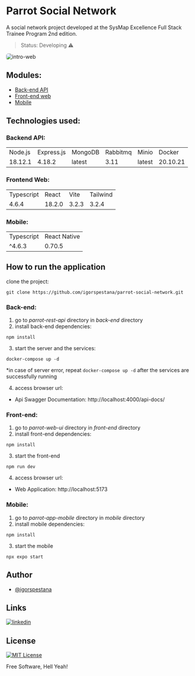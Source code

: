 # Parrot Social Network
A social network project developed at the SysMap Excellence Full Stack Trainee Program 2nd edition.

> Status: Developing ⚠️ 

<img  style="border-radius: 5px" src="./midias/parrot-web.gif" alt="intro-web">

## Modules:

+ [Back-end API](https://github.com/bc-fullstack-02/igor-pestana/tree/main/back-end/rest-api)
+ [Front-end web](https://github.com/bc-fullstack-02/igor-pestana/tree/main/front-end/parrot)
+ [Mobile](https://github.com/bc-fullstack-02/igor-pestana/tree/main/mobile)

## Technologies used:
### Backend API:

<table>
  <tr>
    <td>Node.js</td>
    <td>Express.js</td>
    <td>MongoDB</td>
    <td>Rabbitmq</td>
    <td>Minio</td>
    <td>Docker</td>
  </tr>
  <tr>
    <td>18.12.1</td>
    <td>4.18.2</td>
    <td>latest</td>
    <td>3.11</td>
    <td>latest</td>
    <td>20.10.21</td>
  </tr>
</table>

### Frontend Web:

<table>
  <tr>
    <td>Typescript</td>
    <td>React</td>
    <td>Vite</td>
    <td>Tailwind</td>
  </tr>
  <tr>
    <td>4.6.4</td>
    <td>18.2.0</td>
    <td>3.2.3</td>
    <td>3.2.4</td>
  </tr>
</table>

### Mobile:

<table>
  <tr>
    <td>Typescript</td>
    <td>React Native</td>
  </tr>
  <tr>
    <td> ^4.6.3 </td>
    <td> 0.70.5 </td>
  </tr>
</table>

## How to run the application

clone the project: 
```
git clone https://github.com/igorspestana/parrot-social-network.git
```
### Back-end:
1) go to *parrot-rest-api* directory in *back-end* directory
2) install back-end dependencies:
```
npm install
```
3) start the server and the services:
```
docker-compose up -d
```
*in case of server error, repeat `docker-compose up -d` after the services are successfully running

4) access browser url: 
- Api Swagger Documentation: http://localhost:4000/api-docs/
### Front-end:
1) go to *parrot-web-ui* directory in *front-end* directory
2) install front-end dependencies:
```
npm install
```
3) start the front-end
```
npm run dev
```
4) access browser url: 
- Web Application: http://localhost:5173
### Mobile:

1) go to *parrot-app-mobile* directory in *mobile* directory
2) install mobile dependencies:
```
npm install
```
3) start the mobile
```
npx expo start
```

## Author

- [@igorspestana](https://github.com/igorspestana)


## Links
[![linkedin](https://img.shields.io/badge/linkedin-0A66C2?style=for-the-badge&logo=linkedin&logoColor=white)](https://www.linkedin.com/in/igorspestana/)


## License

[![MIT License](https://img.shields.io/badge/License-MIT-green.svg)](https://choosealicense.com/licenses/mit/)

Free Software, Hell Yeah!